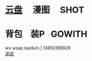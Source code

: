 # [云盘](https://pan.baidu.com/s/1S5NUrdHv3ot61Xh8h3Jshg)      漫图      SHOT<br /> 
# 背包    装P    GOWITH
wx wsap baiduhi | 13850168929 <br />
[返回](https://myio.github.io/)
